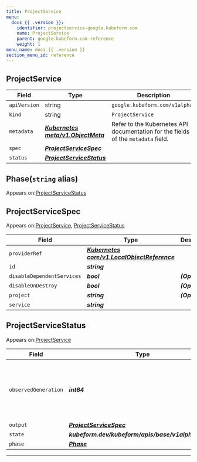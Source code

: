 ```yaml
---
title: ProjectService
menu:
  docs_{{ .version }}:
    identifier: projectservice-google.kubeform.com
    name: ProjectService
    parent: google.kubeform.com-reference
    weight: 1
menu_name: docs_{{ .version }}
section_menu_id: reference
---
```


## ProjectService
| Field | Type | Description |
| ------ | ----- | ----------- |
| `apiVersion` | string | `google.kubeform.com/v1alpha1` |
|    `kind` | string | `ProjectService` |
| `metadata` | ***[Kubernetes meta/v1.ObjectMeta](https://v1-18.docs.kubernetes.io/docs/reference/generated/kubernetes-api/v1.18/#objectmeta-v1-meta)***|Refer to the Kubernetes API documentation for the fields of the `metadata` field.|
| `spec` | ***[ProjectServiceSpec](#projectservicespec)***||
| `status` | ***[ProjectServiceStatus](#projectservicestatus)***||
## Phase(`string` alias)

Appears on:[ProjectServiceStatus](#projectservicestatus)

## ProjectServiceSpec

Appears on:[ProjectService](#projectservice), [ProjectServiceStatus](#projectservicestatus)

| Field | Type | Description |
| ------ | ----- | ----------- |
| `providerRef` | ***[Kubernetes core/v1.LocalObjectReference](https://v1-18.docs.kubernetes.io/docs/reference/generated/kubernetes-api/v1.18/#localobjectreference-v1-core)***||
| `id` | ***string***||
| `disableDependentServices` | ***bool***| ***(Optional)*** |
| `disableOnDestroy` | ***bool***| ***(Optional)*** |
| `project` | ***string***| ***(Optional)*** |
| `service` | ***string***||
## ProjectServiceStatus

Appears on:[ProjectService](#projectservice)

| Field | Type | Description |
| ------ | ----- | ----------- |
| `observedGeneration` | ***int64***| ***(Optional)*** Resource generation, which is updated on mutation by the API Server.|
| `output` | ***[ProjectServiceSpec](#projectservicespec)***| ***(Optional)*** |
| `state` | ***kubeform.dev/kubeform/apis/base/v1alpha1.State***| ***(Optional)*** |
| `phase` | ***[Phase](#phase)***| ***(Optional)*** |
---
